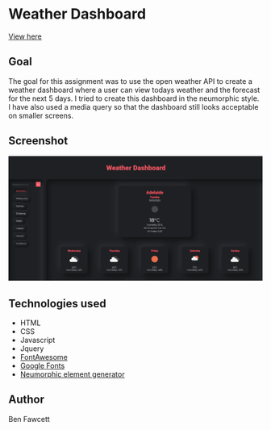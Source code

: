 # Weather Dashboard

[View here](https://hexagonatron.github.io/WeatherDashboard/)

## Goal

The goal for this assignment was to use the open weather API to create a weather dashboard where a user can view todays weather and the forecast for the next 5 days. I tried to create this dashboard in the neumorphic style. I have also used a media query so that the dashboard still looks acceptable on smaller screens.

## Screenshot

![Weather Dashboard](./screens/screen1.png)

## Technologies used

* HTML
* CSS
* Javascript
* Jquery
* [FontAwesome](https://fontawesome.com/)
* [Google Fonts](https://fonts.google.com/)
* [Neumorphic element generator](https://neumorphism.io)

## Author

Ben Fawcett
